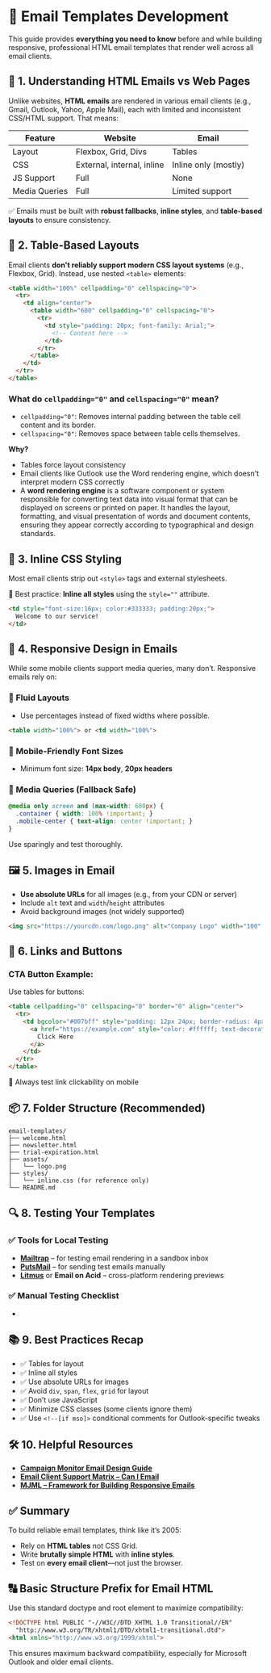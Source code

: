 # 📧 Email Templates Development 

This guide provides **everything you need to know** before and while building responsive, professional HTML email templates that render well across all email clients.


## 🧬 1. **Understanding HTML Emails vs Web Pages**

Unlike websites, **HTML emails** are rendered in various email clients (e.g., Gmail, Outlook, Yahoo, Apple Mail), each with limited and inconsistent CSS/HTML support. That means:

| Feature       | Website                    | Email                |
| ------------- | -------------------------- | -------------------- |
| Layout        | Flexbox, Grid, Divs        | Tables               |
| CSS           | External, internal, inline | Inline only (mostly) |
| JS Support    | Full                       | None                 |
| Media Queries | Full                       | Limited support      |

✅ Emails must be built with **robust fallbacks**, **inline styles**, and **table-based layouts** to ensure consistency.


## 🏧 2. **Table-Based Layouts**

Email clients **don't reliably support modern CSS layout systems** (e.g., Flexbox, Grid). Instead, use nested `<table>` elements:

```html
<table width="100%" cellpadding="0" cellspacing="0">
  <tr>
    <td align="center">
      <table width="600" cellpadding="0" cellspacing="0">
        <tr>
          <td style="padding: 20px; font-family: Arial;">
            <!-- Content here -->
          </td>
        </tr>
      </table>
    </td>
  </tr>
</table>
```

### What do `cellpadding="0"` and `cellspacing="0"` mean?

* `cellpadding="0"`: Removes internal padding between the table cell content and its border.
* `cellspacing="0"`: Removes space between table cells themselves.

**Why?**

* Tables force layout consistency
* Email clients like Outlook use the Word rendering engine, which doesn't interpret modern CSS correctly
* A **word rendering engine** is a software component or system responsible for converting text data into visual format that can be displayed on screens or printed on paper. It handles the layout, formatting, and visual presentation of words and document contents, ensuring they appear correctly according to typographical and design standards.


## 🎨 3. **Inline CSS Styling**

Most email clients strip out `<style>` tags and external stylesheets.

📅 Best practice: **Inline all styles** using the `style=""` attribute.

```html
<td style="font-size:16px; color:#333333; padding:20px;">
  Welcome to our service!
</td>
```


## 📱 4. **Responsive Design in Emails**

While some mobile clients support media queries, many don’t. Responsive emails rely on:

### 🔹 Fluid Layouts

* Use percentages instead of fixed widths where possible.

```html
<table width="100%"> or <td width="100%">
```

### 🔹 Mobile-Friendly Font Sizes

* Minimum font size: **14px body**, **20px headers**

### 🔹 Media Queries (Fallback Safe)

```css
@media only screen and (max-width: 600px) {
  .container { width: 100% !important; }
  .mobile-center { text-align: center !important; }
}
```

Use sparingly and test thoroughly.


## 🖼️ 5. **Images in Email**

* **Use absolute URLs** for all images (e.g., from your CDN or server)
* Include `alt` text and `width`/`height` attributes
* Avoid background images (not widely supported)

```html
<img src="https://yourcdn.com/logo.png" alt="Company Logo" width="100" style="display:block;" />
```


## 🔗 6. **Links and Buttons**

### CTA Button Example:

Use tables for buttons:

```html
<table cellpadding="0" cellspacing="0" border="0" align="center">
  <tr>
    <td bgcolor="#007bff" style="padding: 12px 24px; border-radius: 4px;">
      <a href="https://example.com" style="color: #ffffff; text-decoration: none; font-weight: bold;">
        Click Here
      </a>
    </td>
  </tr>
</table>
```

📅 Always test link clickability on mobile


## 📦 7. **Folder Structure (Recommended)**

```
email-templates/
├── welcome.html
├── newsletter.html
├── trial-expiration.html
├── assets/
│   └── logo.png
├── styles/
│   └── inline.css (for reference only)
└── README.md
```


## 🔍 8. **Testing Your Templates**

### ✅ Tools for Local Testing

* **[Mailtrap](https://mailtrap.io/)** – for testing email rendering in a sandbox inbox
* **[PutsMail](https://putsmail.com/)** – for sending test emails manually
* **[Litmus](https://litmus.com/)** or **Email on Acid** – cross-platform rendering previews

### ✅ Manual Testing Checklist

*


## 📚 9. **Best Practices Recap**

* ✅ Tables for layout
* ✅ Inline all styles
* ✅ Use absolute URLs for images
* ✅ Avoid `div`, `span`, `flex`, `grid` for layout
* ✅ Don’t use JavaScript
* ✅ Minimize CSS classes (some clients ignore them)
* ✅ Use `<!--[if mso]>` conditional comments for Outlook-specific tweaks


## 🛠️ 10. Helpful Resources

* **[Campaign Monitor Email Design Guide](https://www.campaignmonitor.com/resources/guides/)**
* **[Email Client Support Matrix – Can I Email](https://www.caniemail.com/)**
* **[MJML – Framework for Building Responsive Emails](https://mjml.io/)**


## ✅ Summary

To build reliable email templates, think like it’s 2005:

* Rely on **HTML tables** not CSS Grid.
* Write **brutally simple HTML** with **inline styles**.
* Test on **every email client**—not just the browser.


## 🔠 Basic Structure Prefix for Email HTML

Use this standard doctype and root element to maximize compatibility:

```html
<!DOCTYPE html PUBLIC "-//W3C//DTD XHTML 1.0 Transitional//EN"
  "http://www.w3.org/TR/xhtml1/DTD/xhtml1-transitional.dtd">
<html xmlns="http://www.w3.org/1999/xhtml">
```

This ensures maximum backward compatibility, especially for Microsoft Outlook and older email clients.
